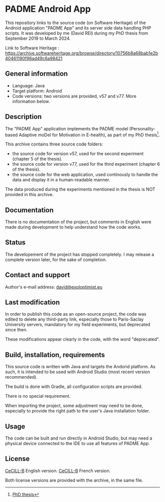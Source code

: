 # PADME Android App
This repository links to the source code (on Software Heritage) of the Android application "PADME App" and its server side data handling PHP scripts. It was developed by me (David REI) during my PhD thesis from September 2019 to March 2024.

Link to Software Heritage : https://archive.softwareheritage.org/browse/directory/10756b8a68bab1e2b40461190f98ad49c6a98421

## General information
- Language: Java
- Target platform: Android
- Code versions: two versions are provided, v57 and v77. More information below.

## Description
The "PADME App" application implements the PADME model (Personality-based Adaptive moDel for Motivation in E-health), as part of my PhD thesis[^1].

This archive contains three source code folders:
- the source code for version v57, used for the second experiment (chapter 5 of the thesis).
- the source code for version v77, used for the third experiment (chapter 6 of the thesis).
- the source code for the web application, used continously to handle the data and display it in a human-readable manner.

The data produced during the experiments mentioned in the thesis is NOT provided in this archive.

## Documentation
There is no documentation of the project, but comments in English were made during development to help understand how the code works.

## Status
The developement of the project has stopped completely. I may release a complete version later, for the sake of completion.

## Contact and support
Author's e-mail address: david@exploptimist.eu

## Last modification

In order to publish this code as an open-source project, the code was edited to delete any third-party link, especially those to Paris-Saclay University servers, mandatory for my field experiments, but deprecated since then.

These modifications appear clearly in the code, with the word "deprecated".

## Build, installation, requirements
This source code is written with Java and targets the Andorid platform. As such, it is intended to be used with Android Studio (most recent version recommended).

The build is done with Gradle, all configuration scripts are provided.

There is no special requirement.

When importing the project, some adjustment may need to be done, especially to provide the right path to the user's Java installation folder.

## Usage
The code can be built and run directly in Android Studio, but may need a physical device connected to the IDE to use all features of PADME App.

## License
[CeCILL-B](http://www.cecill.info/licences/Licence_CeCILL-B_V1-en.html) English version.
[CeCILL-B](http://www.cecill.info/licences/Licence_CeCILL-B_V1-fr.html) French version.

Both license versions are provided with the archive, in the same file.

[^1]: [PhD thesis](https://hal.science/tel-04538519)
